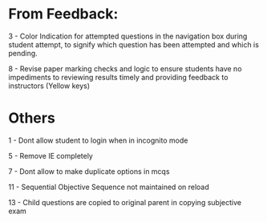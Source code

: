 # From Feedback:

<!-- 1 - Move the "Save and Proceed" key to the bottom of the page. Marking page, when set marks is pressed send to bottom -->

<!-- 2 - Instructor/Exam Owner to have "End Exam" key that triggers auto submission of all student IDs that have started attempting. The same key triggers Exam status to be moved to "closed". -->

3 - Color Indication for attempted questions in the navigation box during student attempt, to signify which question has been attempted and which is pending.

<!-- 4 - For exam result table, highlight row/s which have been marked by the instructor. -->

<!-- 5 - Word upload feature to be reserved for use by Admin ID only. -->

<!-- 6 - Add Date and Time field to basic information table for each student attempt. (Shown on top of evaluation page view for faculty) -->

<!-- 7 - Auto log out all IDs on system shutdown. -->

8 - Revise paper marking checks and logic to ensure students have no impediments to reviewing results timely and providing feedback to instructors (Yellow keys)

<!-- 9 - Fix missing Exam Timer during student paper attempt. -->

<!-- 10 - Separate the Subjective and Objective portions for free flow exam type. -->

<!-- 11 - System should retain remaining time accurately in case of a power outage. -->

<!-- 12 - Delink system time with Exam Start/End Time to avoid wasted student exam attempt. Revise logic to ensure system does not auto submit based on system time. -->

# Others

1 - Dont allow student to login when in incognito mode

<!-- 2 - Flags are Nan only in sequentials -->

<!-- 3 - Flags are same for both subjective and objective -->

<!-- 4 - Review table fix -->

5 - Remove IE completely

<!-- 6 - Check share result feature -->

7 - Dont allow to make duplicate options in mcqs

<!-- 8 - Confirmation Modal for exam deletion -->

<!-- 9 - Hide navigation panel when submitted -->

<!-- 10 - In submit objective modal if there are no subjectives then change spa to submitted as well -->

11 - Sequential Objective Sequence not maintained on reload

<!-- 12 - Update word file "wrong" option to wrong 1, wrong 2 -->

13 - Child questions are copied to original parent in copying subjective exam

<!-- 14 - Testing of close exam button when student is in subjective **portion** -->